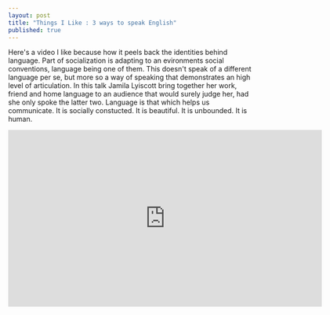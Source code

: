 ```yaml
---
layout: post
title: "Things I Like : 3 ways to speak English"
published: true
---
```




Here's a video I like because how it peels back the identities behind language. Part of socialization is adapting to an evironments social conventions, language being one of them. This doesn't speak of a different language per se, but more so a way of speaking that demonstrates an high level of articulation. In this talk Jamila Lyiscott bring together her work, friend and home language to an audience that would surely judge her, had she only spoke the latter two. Language is that which helps us communicate. It is socially constucted. It is beautiful. It is unbounded. It is human.

<iframe src="https://embed-ssl.ted.com/talks/jamila_lyiscott_3_ways_to_speak_english.html" width="640" height="360" frameborder="0" scrolling="no" webkitAllowFullScreen mozallowfullscreen allowFullScreen></iframe>
